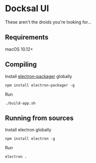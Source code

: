 # Docksal UI

These aren't the droids you're looking for...

## Requirements

macOS 10.12+

## Compiling

Install [electron-packager](https://github.com/electron-userland/electron-packager) globally
```
npm install electron-packager -g
```

Run
```
./build-app.sh
```

## Running from sources

Install electron globally
```
npm install electron -g
```

Run
```
electron .
```